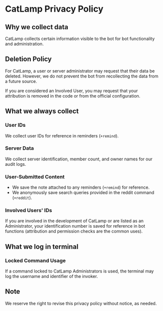 # CatLamp Privacy Policy

## Why we collect data
CatLamp collects certain information visible to the bot for bot functionality and administration.

## Deletion Policy
For CatLamp, a user or server administrator may request that their data be deleted. However, we do not prevent the bot from recollecting the data from a future source.

If you are considered an Involved User, you may request that your attribution is removed in the code or from the official configuration.

## What we always collect

### User IDs
We collect user IDs for reference in reminders (`+remind`).

### Server Data
We collect server identification, member count, and owner names for our audit logs.

### User-Submitted Content
- We save the note attached to any reminders (`+remind`) for reference.
- We anonymously save search queries provided in the reddit command (`+reddit`).

### Involved Users' IDs
If you are involved in the development of CatLamp or are listed as an Administrator, your identification number is saved for reference in bot functions (attribution and permission checks are the common uses).

## What we log in terminal

### Locked Command Usage
If a command locked to CatLamp Administrators is used, the terminal may log the username and identifier of the invoker.

## Note
We reserve the right to revise this privacy policy without notice, as needed.
 